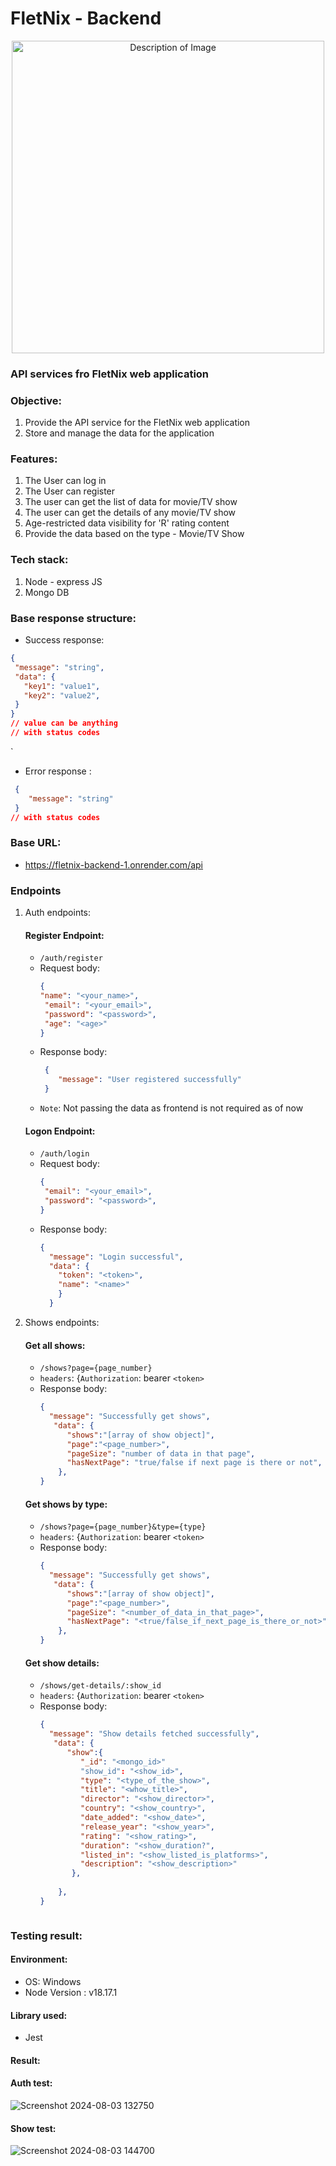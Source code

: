 # FletNix - Backend


<p align="center">
  <img src="https://github.com/user-attachments/assets/c608867b-2861-46dd-b6b5-771e0dacf187" alt="Description of Image" width="500">
</p>

### API services fro FletNix web application

### Objective:
1. Provide the API service for the FletNix web application
2. Store and manage the data for the application

### Features:
1. The User can log in
2. The User can register
3. The user can get the list of data for movie/TV show
4. The user can get the details of any movie/TV show
5. Age-restricted data visibility for 'R' rating content
6. Provide the data based on the type - Movie/TV Show

### Tech stack:
1. Node - express JS
2. Mongo DB

### Base response structure:
-  Success response: 
 ```json
{
  "message": "string",
  "data": {
    "key1": "value1",
    "key2": "value2",
  }
}
// value can be anything
// with status codes
```
`

- Error response :
 ```json
  {
     "message": "string"
  }
 // with status codes
```

### Base URL:
- https://fletnix-backend-1.onrender.com/api

### Endpoints
1. Auth endpoints:
   #### Register Endpoint: 
     - `/auth/register`   
     - Request body:
         ```json
         {
         "name": "<your_name>",
          "email": "<your_email>",
          "password": "<password>",
          "age": "<age>"
         }
       ```
    - Response body:
        ```json
         {
            "message": "User registered successfully"
         }
       ```
    - `Note`: Not passing the data as frontend is not required as of now
   #### Logon Endpoint: 
     - `/auth/login`   
     - Request body:
         ```json
         {
          "email": "<your_email>",
          "password": "<password>",
         }
       ```
    - Response body:
        ```json
        {
          "message": "Login successful",
          "data": {
            "token": "<token>",
            "name": "<name>"
            }
          }
       ```
2. Shows endpoints:
   #### Get all shows: 
     -  `/shows?page={page_number}`  
     - `headers`: {`Authorization`: bearer  `<token>`
     - Response body:
         ```json
         {
           "message": "Successfully get shows",
            "data": {
               "shows":"[array of show object]",
               "page":"<page_number>",
               "pageSize": "number of data in that page",
               "hasNextPage": "true/false if next page is there or not",
             },
         }
       ```
   #### Get shows by type: 
     -  `/shows?page={page_number}&type={type}`  
     - `headers`: {`Authorization`: bearer  `<token>`
     - Response body:
         ```json
         {
           "message": "Successfully get shows",
            "data": {
               "shows":"[array of show object]",
               "page":"<page_number>",
               "pageSize": "<number_of_data_in_that_page>",
               "hasNextPage": "<true/false_if_next_page_is_there_or_not>",
             },
         }
       ```
   #### Get show details: 
     -  `/shows/get-details/:show_id`  
     - `headers`: {`Authorization`: bearer  `<token>`
     - Response body:
         ```json
         {
           "message": "Show details fetched successfully",
            "data": {
               "show":{
                  "_id": "<mongo_id>"
                  "show_id": "<show_id>",
                  "type": "<type_of_the_show>",
                  "title": "<whow_title>",
                  "director": "<show_director>",
                  "country": "<show_country>",
                  "date_added": "<show_date>",
                  "release_year": "<show_year>",
                  "rating": "<show_rating>",
                  "duration": "<show_duration?",
                  "listed_in": "<show_listed_is_platforms>",
                  "description": "<show_description>"
                },
               
             },
         }
      ```
  
 ### Testing result:
 #### Environment:
  - OS: Windows
  - Node Version : v18.17.1
 #### Library used:
  - Jest
 #### Result:
 #### Auth test:
   ![Screenshot 2024-08-03 132750](https://github.com/user-attachments/assets/6a1a40f1-1df4-4be3-84bc-03a5f353a417)
 #### Show test:
   ![Screenshot 2024-08-03 144700](https://github.com/user-attachments/assets/ef25f8d8-efd5-4836-a0ec-0a7544a0fbac)

   

     
  
